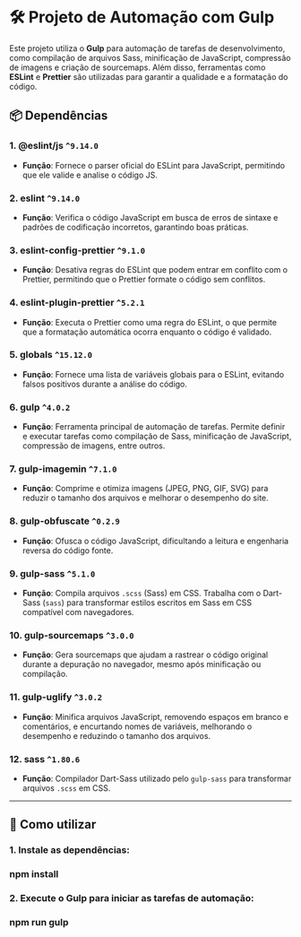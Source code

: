 # 🛠️ Projeto de Automação com Gulp

Este projeto utiliza o **Gulp** para automação de tarefas de desenvolvimento, como compilação de arquivos Sass, minificação de JavaScript, compressão de imagens e criação de sourcemaps. Além disso, ferramentas como **ESLint** e **Prettier** são utilizadas para garantir a qualidade e a formatação do código.

## 📦 Dependências

### **1. @eslint/js** `^9.14.0`
   - **Função**: Fornece o parser oficial do ESLint para JavaScript, permitindo que ele valide e analise o código JS.

### **2. eslint** `^9.14.0`
   - **Função**: Verifica o código JavaScript em busca de erros de sintaxe e padrões de codificação incorretos, garantindo boas práticas.

### **3. eslint-config-prettier** `^9.1.0`
   - **Função**: Desativa regras do ESLint que podem entrar em conflito com o Prettier, permitindo que o Prettier formate o código sem conflitos.

### **4. eslint-plugin-prettier** `^5.2.1`
   - **Função**: Executa o Prettier como uma regra do ESLint, o que permite que a formatação automática ocorra enquanto o código é validado.

### **5. globals** `^15.12.0`
   - **Função**: Fornece uma lista de variáveis globais para o ESLint, evitando falsos positivos durante a análise do código.

### **6. gulp** `^4.0.2`
   - **Função**: Ferramenta principal de automação de tarefas. Permite definir e executar tarefas como compilação de Sass, minificação de JavaScript, compressão de imagens, entre outros.

### **7. gulp-imagemin** `^7.1.0`
   - **Função**: Comprime e otimiza imagens (JPEG, PNG, GIF, SVG) para reduzir o tamanho dos arquivos e melhorar o desempenho do site.

### **8. gulp-obfuscate** `^0.2.9`
   - **Função**: Ofusca o código JavaScript, dificultando a leitura e engenharia reversa do código fonte.

### **9. gulp-sass** `^5.1.0`
   - **Função**: Compila arquivos `.scss` (Sass) em CSS. Trabalha com o Dart-Sass (`sass`) para transformar estilos escritos em Sass em CSS compatível com navegadores.

### **10. gulp-sourcemaps** `^3.0.0`
   - **Função**: Gera sourcemaps que ajudam a rastrear o código original durante a depuração no navegador, mesmo após minificação ou compilação.

### **11. gulp-uglify** `^3.0.2`
   - **Função**: Minifica arquivos JavaScript, removendo espaços em branco e comentários, e encurtando nomes de variáveis, melhorando o desempenho e reduzindo o tamanho dos arquivos.

### **12. sass** `^1.80.6`
   - **Função**: Compilador Dart-Sass utilizado pelo `gulp-sass` para transformar arquivos `.scss` em CSS.

---

## 🚀 Como utilizar

### **1. Instale as dependências:**
### **npm install**

### **2. Execute o Gulp para iniciar as tarefas de automação:**
### **npm run gulp**
